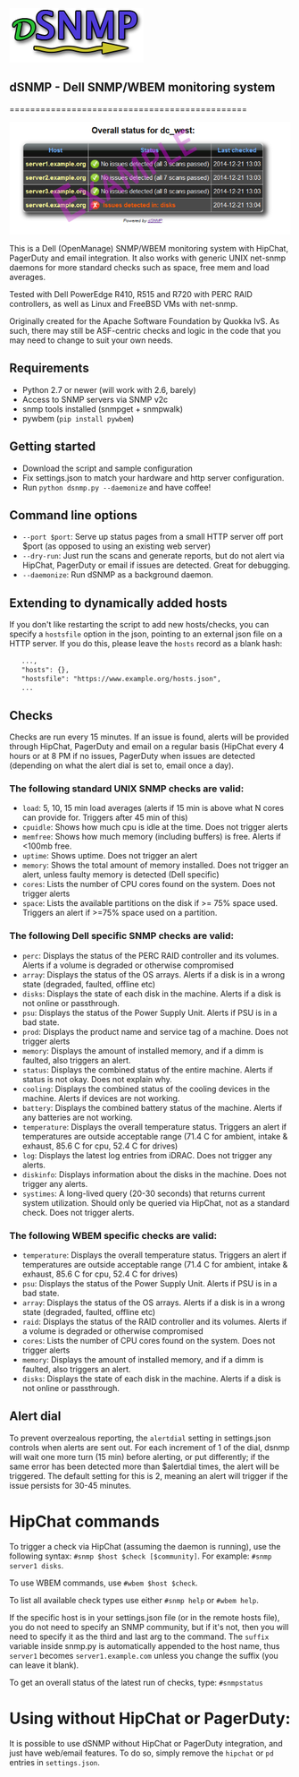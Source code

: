 ![dSNMP logo](dsnmp_logo.png)
## dSNMP - Dell SNMP/WBEM monitoring system ##
==============================================


![Example HTML output](snmp_example.png)

This is a Dell (OpenManage) SNMP/WBEM monitoring system with HipChat, PagerDuty and email integration.
It also works with generic UNIX net-snmp daemons for more standard checks such as space, free mem and load averages.

Tested with Dell PowerEdge R410, R515 and R720 with PERC RAID controllers, as well as Linux and FreeBSD VMs with net-snmp.

Originally created for the Apache Software Foundation by Quokka IvS. 
As such, there may still be ASF-centric checks and logic in the code that you may need to change to suit your own needs.

## Requirements
- Python 2.7 or newer (will work with 2.6, barely)
- Access to SNMP servers via SNMP v2c
- snmp tools installed (snmpget + snmpwalk)
- pywbem (`pip install pywbem`)

## Getting started ##
- Download the script and sample configuration
- Fix settings.json to match your hardware and http server configuration.
- Run `python dsnmp.py --daemonize` and have coffee!

## Command line options
- `--port $port`: Serve up status pages from a small HTTP server off port $port (as opposed to using an existing web server)
- `--dry-run`: Just run the scans and generate reports, but do not alert via HipChat, PagerDuty or email if issues are detected. Great for debugging.
- `--daemonize`: Run dSNMP as a background daemon.

## Extending to dynamically added hosts ##
If you don't like restarting the script to add new hosts/checks,
you can specify a `hostsfile` option in the json, pointing to an external json file on a HTTP server.
If you do this, please leave the `hosts` record as a blank hash:
~~~
   ...,
   "hosts": {},
   "hostsfile": "https://www.example.org/hosts.json",
   ...
~~~

## Checks ##
Checks are run every 15 minutes. If an issue is found, alerts will be provided through HipChat, PagerDuty and email on a regular basis (HipChat every 4 hours or at 8 PM if no issues, PagerDuty when issues are detected (depending on what the alert dial is set to, email once a day).

### The following standard UNIX SNMP checks are valid:

 - `load`:        5, 10, 15 min load averages (alerts if 15 min is above what N cores can provide for. Triggers after 45 min of this)
 - `cpuidle`:     Shows how much cpu is idle at the time. Does not trigger alerts
 - `memfree`:     Shows how much memory (including buffers) is free. Alerts if <100mb free.
 - `uptime`:      Shows uptime. Does not trigger an alert
 - `memory`:      Shows the total amount of memory installed. Does not trigger an alert, unless faulty memory is detected (Dell specific)
 - `cores`:       Lists the number of CPU cores found on the system. Does not trigger alerts
 - `space`:       Lists the available partitions on the disk if >= 75% space used. Triggers an alert if >=75% space used on a partition.
 
 
### The following Dell specific SNMP checks are valid:
 
 - `perc`:        Displays the status of the PERC RAID controller and its volumes. Alerts if a volume is degraded or otherwise compromised
 - `array`:       Displays the status of the OS arrays. Alerts if a disk is in a wrong state (degraded, faulted, offline etc)
 - `disks`:       Displays the state of each disk in the machine. Alerts if a disk is not online or passthrough.
 - `psu`:         Displays the status of the Power Supply Unit. Alerts if PSU is in a bad state.
 - `prod`:        Displays the product name and service tag of a machine. Does not trigger alerts
 - `memory`:      Displays the amount of installed memory, and if a dimm is faulted, also triggers an alert.
 - `status`:      Displays the combined status of the entire machine. Alerts if status is not okay. Does not explain why.
 - `cooling`:     Displays the combined status of the cooling devices in the machine. Alerts if devices are not working.
 - `battery`:     Displays the combined battery status of the machine. Alerts if any batteries are not working.
 - `temperature`: Displays the overall temperature status. Triggers an alert if temperatures are outside acceptable range (71.4 C for ambient, intake & exhaust, 85.6 C for cpu, 52.4 C for drives)
 - `log`:         Displays the latest log entries from iDRAC. Does not trigger any alerts.
 - `diskinfo`:    Displays information about the disks in the machine. Does not trigger any alerts.
 - `systimes`:    A long-lived query (20-30 seconds) that returns current system utilization. Should only be queried via HipChat, not as a standard check. Does not trigger alerts.

### The following WBEM specific checks are valid:

 - `temperature`: Displays the overall temperature status. Triggers an alert if temperatures are outside acceptable range (71.4 C for ambient, intake & exhaust, 85.6 C for cpu, 52.4 C for drives)
 - `psu`:         Displays the status of the Power Supply Unit. Alerts if PSU is in a bad state.
 - `array`:       Displays the status of the OS arrays. Alerts if a disk is in a wrong state (degraded, faulted, offline etc)
 - `raid`:        Displays the status of the RAID controller and its volumes. Alerts if a volume is degraded or otherwise compromised
 - `cores`:       Lists the number of CPU cores found on the system. Does not trigger alerts
 - `memory`:      Displays the amount of installed memory, and if a dimm is faulted, also triggers an alert.
 - `disks`:       Displays the state of each disk in the machine. Alerts if a disk is not online or passthrough.
 

## Alert dial
To prevent overzealous reporting, the `alertdial` setting in settings.json controls when alerts are sent out. For each increment of 1 of the dial, dsnmp will wait one more turn (15 min) before alerting, or put differently; if the same error has been detected more than $alertdial times, the alert will be triggered. The default setting for this is 2, meaning an alert will trigger if the issue persists for 30-45 minutes.

# HipChat commands ##
 To trigger a check via HipChat (assuming the daemon is running), use the following syntax:
 `#snmp $host $check [$community]`.
 For example: `#snmp server1 disks`. 
 
 To use WBEM commands, use `#wbem $host $check`.
 
 To list all available check types use either `#snmp help` or `#wbem help`.
 
 If the specific host is in your settings.json file (or in the remote hosts file), you do not need to specify an SNMP community, but if it's not, then you will need to specify it as the third and last arg to the command. The `suffix` variable inside snmp.py is automatically appended to the host name, thus `server1` becomes `server1.example.com` unless you change the suffix (you can leave it blank).
 
 To get an overall status of the latest run of checks, type: `#snmpstatus`
 

# Using without HipChat or PagerDuty:

It is possible to use dSNMP without HipChat or PagerDuty integration, and just have web/email features.
To do so, simply remove the `hipchat` or `pd` entries in `settings.json`.
